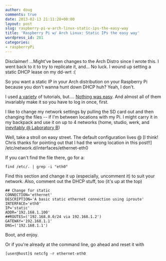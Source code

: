 ```yaml
---
author: doug
comments: true
date: 2013-02-13 21:11:28+00:00
layout: post
slug: raspberry-pi-w-arch-linux-static-ips-the-easy-way
title: 'Raspberry Pi w/ Arch Linux: Static IPs the easy way'
wordpress_id: 281
categories:
- raspberryPi
---
```


Disclaimer! ...Might've been changes to the Arch Distro since I wrote this. I went back to it to try to replicate it, and... No luck. I wound up setting a static DHCP lease on my dd-wrt :(

So you want a static IP in your Arch distribution on your Raspberry Pi because you don't wanna hunt down DHCP huh? Yeah, I don't.

I used [a variety](http://bvanderveen.com/a/rpi-booted-static-ip-ssh/) of tutorials, but.... [Nothing was easy](https://wiki.archlinux.org/index.php/Systemd/Services#Static_Ethernet_network). And almost all of them invariably make it so you have to log in once, first.

I like to change my network settings by pulling the SD card out and then changing the files -- if I'm between locations with my Pi. I might carry it in my backpack and use it on up to 4 networks (home, studio, werk, and [inevitably @ Laboratory B](http://laboratoryb.org/))

Well, take a stroll on easy street. The default configuration lives @ [I think! Chris thanks for pointing out that I had the wrong location in this post!!] /etc/network.d/interfaces/ethernet-eth0

If you can't find the file there, go for a:

    
    find /etc/. | grep -i "eth0"


Find this section and change it up (especially, uncomment it) to suit your network. Also, comment out the DHCP stuff, too (it's up at the top)

    
    ## Change for static
    CONNECTION='ethernet'
    DESCRIPTION='A basic static ethernet connection using iproute'
    INTERFACE='eth0'
    IP='static'
    ADDR='192.168.1.100'
    ##ROUTES=('192.168.0.0/24 via 192.168.1.2')
    GATEWAY='192.168.1.1'
    DNS=('192.168.1.1')


Boot, and enjoy.

Or if you're already at the command line, go ahead and reset it with

    
    [user@host]$ netcfg -r ethernet-eth0
